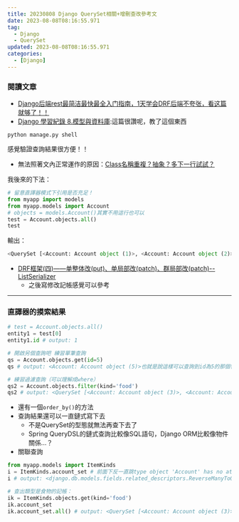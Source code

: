 ```yaml
---
title: 20230808 Django QuerySet相關+增刪查改參考文
date: 2023-08-08T08:16:55.971
tag:
  - Django
  - QuerySet
updated: 2023-08-08T08:16:55.971
categories:
  - [Django]
---
```

### 閱讀文章
- [Django后端rest最简洁最快最全入门指南，1天学会DRF后端不夸张，看这篇就够了！！](https://zhuanlan.zhihu.com/p/277465995)
- [Django 學習紀錄 8.模型與資料庫](https://ithelp.ithome.com.tw/articles/10212427):這篇很讚呢，教了這個東西
```shell
python manage.py shell
```
感覺驗證查詢結果很方便！！
  - 無法照著文內正常運作的原因：[Class名稱重複？](https://blog.csdn.net/qq_41638872/article/details/130653841)[抽象？](https://stackoverflow.com/questions/35543695/type-object-x-has-no-attribute-objects)[多下一行試試？](https://www.reddit.com/r/django/comments/v2bhsg/type_object_user_has_no_attribute_objects/)

  我後來的下法：
  ```python
  # 留意直譯器模式下引用是否充足！
  from myapp import models
  from myapp.models import Account
  # objects = models.Account()其實不用這行也可以
  test = Account.objects.all()
  test
  ```
  輸出：
  ```py
  <QuerySet [<Account: Account object (1)>, <Account: Account object (2)>, <Account: Account object (3)>, <Account: Account object (4)>, <Account: Account object (5)>, <Account: Account object (6)>, <Account: Account object (7)>]>
  ```
- [DRF框架(四)——单整体改(put)、单局部改(patch)、群局部改(patch)--ListSerializer](https://www.cnblogs.com/wangcuican/p/11695273.html)
  - 之後寫修改記帳感覺可以參考

***
### 直譯器的摸索結果
```python
# test = Account.objects.all()
entity1 = test[0]
entity1.id # output: 1

# 開啟另個查詢吧 練習單筆查詢
qs = Account.objects.get(id=5)
qs # output: <Account: Account object (5)>也就是說這樣可以查詢到id為5的那個物件～

# 練習過濾查詢（可以理解成where）
qs2 = Account.objects.filter(kind='food')
qs2 # output: <QuerySet [<Account: Account object (3)>, <Account: Account object (4)>, <Account: Account object (5)>, <Account: Account object (6)>, <Account: Account object (7)>]>
```
- 還有一個`order_by()`的方法
- 查詢結果還可以一直鏈式寫下去
  - 不是QuerySet的型態就無法再查下去了
  - Spring QueryDSL的鏈式查詢比較像SQL語句，Django ORM比較像物件關係...？
- 關聯查詢
```py
from myapp.models import ItemKinds
i = ItemKinds.account_set # 前面下反一直跳type object 'Account' has no attribute 'itemkinds_set'，總之要注意自己models設計的關聯關係
i # output: <django.db.models.fields.related_descriptors.ReverseManyToOneDescriptor at 0x1dde2dac050>

# 查出類型是食物的記帳：
ik = ItemKinds.objects.get(kind='food')
ik.account_set
ik.account_set.all() # output: <QuerySet [<Account: Account object (3)>, <Account: Account object (4)>, <Account: Account object (5)>, <Account: Account object (6)>, <Account: Account object (7)>]>
```